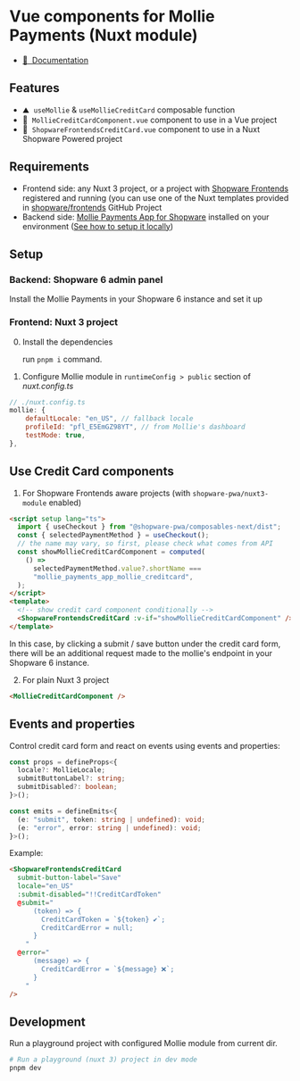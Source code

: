 # Vue components for Mollie Payments (Nuxt module)

- [📖 &nbsp;Documentation](https://frontends.shopware.com)

## Features

<!-- Highlight some of the features your module provide here -->

- ⛰ &nbsp;`useMollie` & `useMollieCreditCard` composable function
- 🚠 &nbsp;`MollieCreditCardComponent.vue` component to use in a Vue project
- 🌲 &nbsp;`ShopwareFrontendsCreditCard.vue` component to use in a Nuxt Shopware Powered project

## Requirements

- Frontend side: any Nuxt 3 project, or a project with [Shopware Frontends](https://frontends.shopware.com/getting-started/templates.html) registered and running (you can use one of the Nuxt templates provided in [shopware/frontends](https://github.com/shopware/frontends/tree/main/templates) GitHub Project
- Backend side: [Mollie Payments App for Shopware](https://store.shopware.com/en/molli23282346664f/mollie-payments-app-for-shopware.html) installed on your environment ([See how to setup it locally](https://boxblinkracer.com/blog/mollie-app-setup))

## Setup

### Backend: Shopware 6 admin panel

Install the Mollie Payments in your Shopware 6 instance and set it up

### Frontend: Nuxt 3 project

0. Install the dependencies

   run `pnpm i` command.

1. Configure Mollie module in `runtimeConfig > public` section of _nuxt.config.ts_

```js
// ./nuxt.config.ts
mollie: {
    defaultLocale: "en_US", // fallback locale
    profileId: "pfl_E5EmGZ98YT", // from Mollie's dashboard
    testMode: true,
},
```

## Use Credit Card components

1. For Shopware Frontends aware projects (with `shopware-pwa/nuxt3-module` enabled)

```html
<script setup lang="ts">
  import { useCheckout } from "@shopware-pwa/composables-next/dist";
  const { selectedPaymentMethod } = useCheckout();
  // the name may vary, so first, please check what comes from API
  const showMollieCreditCardComponent = computed(
    () =>
      selectedPaymentMethod.value?.shortName ===
      "mollie_payments_app_mollie_creditcard",
  );
</script>
<template>
  <!-- show credit card component conditionally -->
  <ShopwareFrontendsCreditCard :v-if="showMollieCreditCardComponent" />
</template>
```

In this case, by clicking a submit / save button under the credit card form, there will be an additional request made to the mollie's endpoint in your Shopware 6 instance.

2. For plain Nuxt 3 project

```html
<MollieCreditCardComponent />
```

## Events and properties

Control credit card form and react on events using events and properties:

```ts
const props = defineProps<{
  locale?: MollieLocale;
  submitButtonLabel?: string;
  submitDisabled?: boolean;
}>();

const emits = defineEmits<{
  (e: "submit", token: string | undefined): void;
  (e: "error", error: string | undefined): void;
}>();
```

Example:

```html
<ShopwareFrontendsCreditCard
  submit-button-label="Save"
  locale="en_US"
  :submit-disabled="!!CreditCardToken"
  @submit="
      (token) => {
        CreditCardToken = `${token} ✔️`;
        CreditCardError = null;
      }
    "
  @error="
      (message) => {
        CreditCardError = `${message} ❌`;
      }
    "
/>
```

## Development

Run a playground project with configured Mollie module from current dir.

```bash
# Run a playground (nuxt 3) project in dev mode
pnpm dev
```
